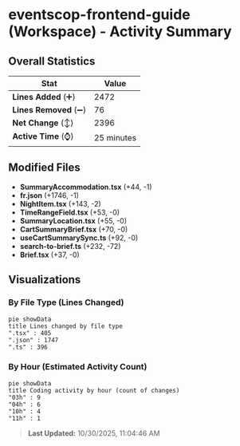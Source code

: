 # eventscop-frontend-guide (Workspace) - Activity Summary 

## Overall Statistics

| Stat                   | Value                                                             |
| ---------------------- | ----------------------------------------------------------------- |
| **Lines Added** (➕)   | 2472                                          |
| **Lines Removed** (➖) | 76                                        |
| **Net Change** (↕)    | 2396                |
| **Active Time** (⌚)   | 25 minutes |


## Modified Files
- **SummaryAccommodation.tsx** (+44, -1)
- **fr.json** (+1746, -1)
- **NightItem.tsx** (+143, -2)
- **TimeRangeField.tsx** (+53, -0)
- **SummaryLocation.tsx** (+55, -0)
- **CartSummaryBrief.tsx** (+70, -0)
- **useCartSummarySync.ts** (+92, -0)
- **search-to-brief.ts** (+232, -72)
- **Brief.tsx** (+37, -0)

## Visualizations

### By File Type (Lines Changed)

```mermaid
pie showData
title Lines changed by file type
".tsx" : 405
".json" : 1747
".ts" : 396
```

### By Hour (Estimated Activity Count)

```mermaid
pie showData
title Coding activity by hour (count of changes)
"03h" : 9
"04h" : 6
"10h" : 4
"11h" : 1
```


> **Last Updated:** 10/30/2025, 11:04:46 AM